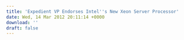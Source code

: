```yaml
---
title: 'Expedient VP Endorses Intel''s New Xeon Server Processor'
date: Wed, 14 Mar 2012 20:11:14 +0000
download: ''
draft: false
---
```



